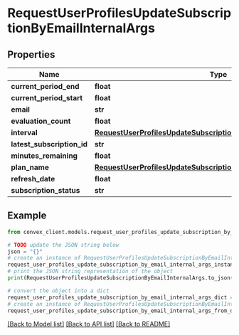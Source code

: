 # RequestUserProfilesUpdateSubscriptionByEmailInternalArgs


## Properties

Name | Type | Description | Notes
------------ | ------------- | ------------- | -------------
**current_period_end** | **float** |  | [optional] 
**current_period_start** | **float** |  | [optional] 
**email** | **str** |  | 
**evaluation_count** | **float** |  | [optional] 
**interval** | [**RequestUserProfilesUpdateSubscriptionByEmailInternalArgsInterval**](RequestUserProfilesUpdateSubscriptionByEmailInternalArgsInterval.md) |  | [optional] 
**latest_subscription_id** | **str** |  | [optional] 
**minutes_remaining** | **float** |  | [optional] 
**plan_name** | [**RequestUserProfilesUpdateSubscriptionByEmailInternalArgsPlanName**](RequestUserProfilesUpdateSubscriptionByEmailInternalArgsPlanName.md) |  | [optional] 
**refresh_date** | **float** |  | [optional] 
**subscription_status** | **str** |  | [optional] 

## Example

```python
from convex_client.models.request_user_profiles_update_subscription_by_email_internal_args import RequestUserProfilesUpdateSubscriptionByEmailInternalArgs

# TODO update the JSON string below
json = "{}"
# create an instance of RequestUserProfilesUpdateSubscriptionByEmailInternalArgs from a JSON string
request_user_profiles_update_subscription_by_email_internal_args_instance = RequestUserProfilesUpdateSubscriptionByEmailInternalArgs.from_json(json)
# print the JSON string representation of the object
print(RequestUserProfilesUpdateSubscriptionByEmailInternalArgs.to_json())

# convert the object into a dict
request_user_profiles_update_subscription_by_email_internal_args_dict = request_user_profiles_update_subscription_by_email_internal_args_instance.to_dict()
# create an instance of RequestUserProfilesUpdateSubscriptionByEmailInternalArgs from a dict
request_user_profiles_update_subscription_by_email_internal_args_from_dict = RequestUserProfilesUpdateSubscriptionByEmailInternalArgs.from_dict(request_user_profiles_update_subscription_by_email_internal_args_dict)
```
[[Back to Model list]](../README.md#documentation-for-models) [[Back to API list]](../README.md#documentation-for-api-endpoints) [[Back to README]](../README.md)


